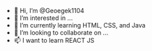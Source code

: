 - 👋 Hi, I’m @Geoegek1104
- 👀 I’m interested in ...
- 🌱 I’m currently learning HTML, CSS, and Java
- 💞️ I’m looking to collaborate on ...
- 📫 I want to learn REACT JS 

<!---
Geoegek1104/Geoegek1104 is a ✨ special ✨ repository because its `README.md` (this file) appears on your GitHub profile.
You can click the Preview link to take a look at your changes.
--->
